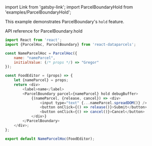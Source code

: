 import Link from 'gatsby-link';
import ParcelBoundaryHold from 'examples/ParcelBoundaryHold';

This example demonstrates ParcelBoundary's `hold` feature.

<Link to="/api/ParcelBoundary#hold">API reference for ParcelBoundary.hold</Link>

<ParcelBoundaryHold />

```js
import React from 'react';
import {ParcelHoc, ParcelBoundary} from 'react-dataparcels';

const NameParcelHoc = ParcelHoc({
    name: "nameParcel",
    initialValue: (/* props */) => "Gregor"
});

const FoodEditor = (props) => {
    let {nameParcel} = props;
    return <div>
        <label>name</label>
        <ParcelBoundary parcel={nameParcel} hold debugBuffer>
            {(nameParcel, {release, cancel}) => <div>
                <input type="text" {...nameParcel.spreadDOM()} />
                <button onClick={() => release()}>Submit</button>
                <button onClick={() => cancel()}>Cancel</button>
            </div>}
        </ParcelBoundary>
    </div>;
};

export default NameParcelHoc(FoodEditor);
```
